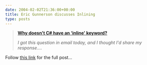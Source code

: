 ```yaml
---
date: 2004-02-02T21:36:00+00:00
title: Eric Gunnerson discusses Inlining
type: posts
---
```

> **[Why doesn't C# have an &#8216;inline' keyword?](http://blogs.msdn.com/ericgu/archive/2004/01/29/64644.aspx)**
>
> _I got this question in email today, and I thought I'd share my response...._

Follow [this link](http://blogs.msdn.com/ericgu/archive/2004/01/29/64644.aspx) for the full post...
